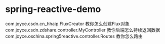 # spring-reactive-demo

com.joyce.csdn.cn_hhaip.FluxCreator  教你怎么创建Flux对象
com.joyce.csdn.zdshare.controller.MyController  教你后端怎么持续返回数据
com.joyce.oschina.spring5reactive.controller.Routes  教你怎么路由